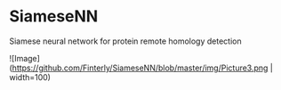 # SiameseNN
Siamese neural network for protein remote homology detection

![Image](https://github.com/Finterly/SiameseNN/blob/master/img/Picture3.png | width=100)

